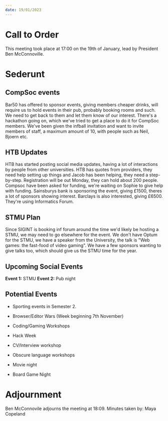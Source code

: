 ```yaml
---
date: 19/01/2023
---
```


# Call to Order

This meeting took place at 17:00 on the 19th of January, lead by
President Ben McConnoville.

# Sederunt

## CompSoc events

Bar50 has offered to sponsor events, giving members cheaper drinks, will
require us to hold events in their pub, probably booking rooms and such.
We need to get back to them and let them know of our interest. There's a
hackathon going on, which we've tried to get a place to do it for
CompSoc members. We've been given the infball invitation and want to
invite members of staff, a maximum amount of 10, with people such as
Neil, Bjoern etc.

## HTB Updates

HTB has started posting social media updates, having a lot of
interactions by people from other universities. HTB has quotes from
providers, they need help setting up things and Jacob has been helping,
they need a step-by-step. Registration will be out Monday, they can hold
about 200 people. Compsoc have been asked for funding, we're waiting on
Sophie to give help with funding. Sainsburys bank is sponsoring the
event, giving £1500, theres a lot of sponsors showing interest. Barclays
is also interested, giving £6500. They're using Informatics Forum.

## STMU Plan

Since SIGINT is booking inf forum around the time we'd likely be hosting
a STMU, we may need to go elsewhere for the event. We don't have Optum
for the STMU, we have a speaker from the University, the talk is \"Web
games: the fast-food of video gaming\". We have a few sponsors wanting
to give talks too, which should give us the STMU time for the year.

## Upcoming Social Events

**Event 1:** STMU **Event 2:** Pub night

## Potential Events

-   Sporting events in Semester 2.

-   Browser/Editor Wars (Week beginning 7th November)

-   Coding/Gaming Workshops

-   Hack Week

-   CV/Interview workshop

-   Obscure language workshops

-   Movie night

-   Board Game Night

# Adjournment

Ben McConnovile adjourns the meeting at 18:09.
Minutes taken by: Maya Copeland
